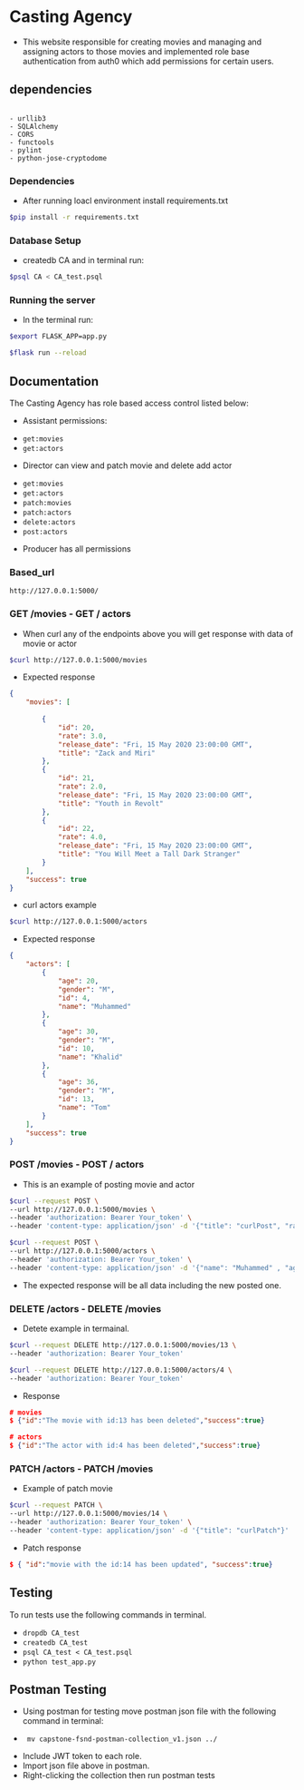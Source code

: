 # Casting Agency 
* This website responsible for creating movies and managing and assigning actors to those movies and implemented role base authentication from auth0 which add permissions for certain users.

## dependencies
```

- urllib3
- SQLAlchemy
- CORS
- functools
- pylint
- python-jose-cryptodome

```


### Dependencies
* After running loacl environment install requirements.txt  
```bash
$pip install -r requirements.txt
``` 

### Database Setup
* createdb CA  and in terminal run:
```bash
$psql CA < CA_test.psql 
```

### Running the server
* In the terminal run:
```bash
$export FLASK_APP=app.py

$flask run --reload
```
## Documentation
The Casting Agency has role based access control listed below:
* Assistant permissions:
- `get:movies`
- `get:actors`

* Director can view and patch movie and delete add actor
- `get:movies`
- `get:actors`
- `patch:movies`
- `patch:actors`
- `delete:actors`
- `post:actors`

* Producer has all permissions 

### Based_url
```http
http://127.0.0.1:5000/
```
### GET /movies - GET / actors
* When curl any of the endpoints above you will get response with data of movie or actor

```bash
$curl http://127.0.0.1:5000/movies

```
* Expected response

```json
{
    "movies": [
       
        {
            "id": 20,
            "rate": 3.0,
            "release_date": "Fri, 15 May 2020 23:00:00 GMT",
            "title": "Zack and Miri"
        },
        {
            "id": 21,
            "rate": 2.0,
            "release_date": "Fri, 15 May 2020 23:00:00 GMT",
            "title": "Youth in Revolt"
        },
        {
            "id": 22,
            "rate": 4.0,
            "release_date": "Fri, 15 May 2020 23:00:00 GMT",
            "title": "You Will Meet a Tall Dark Stranger"
        }
    ],
    "success": true
}

```
* curl actors example 
```bash
$curl http://127.0.0.1:5000/actors

```
* Expected response
```json
{
    "actors": [
        {
            "age": 20,
            "gender": "M",
            "id": 4,
            "name": "Muhammed"
        },
        {
            "age": 30,
            "gender": "M",
            "id": 10,
            "name": "Khalid"
        },
        {
            "age": 36,
            "gender": "M",
            "id": 13,
            "name": "Tom"
        }
    ],
    "success": true
}

```

### POST /movies - POST / actors

* This is an example of posting movie and actor
```bash
$curl --request POST \
--url http://127.0.0.1:5000/movies \
--header 'authorization: Bearer Your_token' \
--header 'content-type: application/json' -d '{"title": "curlPost", "rate": "5", "release_date": "2020-08-15T23:00:00.000Z"}' 

$curl --request POST \
--url http://127.0.0.1:5000/actors \
--header 'authorization: Bearer Your_token' \
--header 'content-type: application/json' -d '{"name": "Muhammed" , "age": 20, "gender": "M" }' 
```

* The expected response will be all data including the new posted one.

### DELETE /actors -  DELETE /movies
* Detete example in termainal.

```bash
$curl --request DELETE http://127.0.0.1:5000/movies/13 \
--header 'authorization: Bearer Your_token' 

$curl --request DELETE http://127.0.0.1:5000/actors/4 \
--header 'authorization: Bearer Your_token' 

```
* Response 
```json
# movies
$ {"id":"The movie with id:13 has been deleted","success":true}

# actors
$ {"id":"The actor with id:4 has been deleted","success":true}

```


### PATCH /actors - PATCH /movies
* Example of patch movie
```bash
$curl --request PATCH \
--url http://127.0.0.1:5000/movies/14 \
--header 'authorization: Bearer Your_token' \
--header 'content-type: application/json' -d '{"title": "curlPatch"}' 

```
* Patch response

```json
$ { "id":"movie with the id:14 has been updated", "success":true}
```
## Testing 
To run tests use the following commands in terminal.

- `dropdb CA_test`
- `createdb CA_test`
- `psql CA_test < CA_test.psql`
- `python test_app.py`



## Postman Testing
* Using postman for testing move postman json file with the following command in terminal: 
- ` mv capstone-fsnd-postman-collection_v1.json ../`
* Include JWT token to each role. 
* Import json file above in postman.
* Right-clicking the collection then run postman tests


